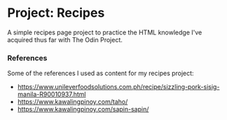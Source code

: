 # Project: Recipes
A simple recipes page project to practice the HTML knowledge I've acquired thus far with The Odin Project.

### References
Some of the references I used as content for my recipes project:
- https://www.unileverfoodsolutions.com.ph/recipe/sizzling-pork-sisig-manila-R90010937.html
- https://www.kawalingpinoy.com/taho/
- https://www.kawalingpinoy.com/sapin-sapin/
